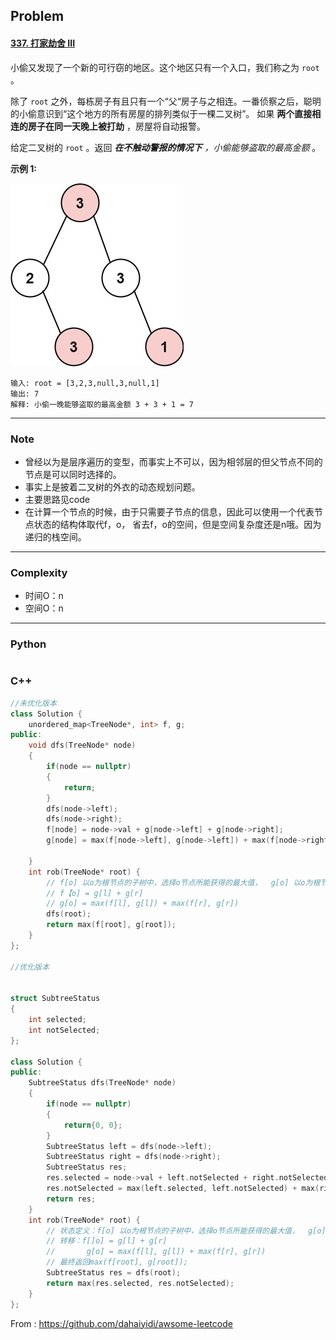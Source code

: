 ## Problem

#### [337. 打家劫舍 III](https://leetcode.cn/problems/house-robber-iii/)

小偷又发现了一个新的可行窃的地区。这个地区只有一个入口，我们称之为 `root` 。

除了 `root` 之外，每栋房子有且只有一个“父“房子与之相连。一番侦察之后，聪明的小偷意识到“这个地方的所有房屋的排列类似于一棵二叉树”。 如果 **两个直接相连的房子在同一天晚上被打劫** ，房屋将自动报警。

给定二叉树的 `root` 。返回 ***在不触动警报的情况下** ，小偷能够盗取的最高金额* 。

 

**示例 1:**

![img](../imgs/rob1-tree.jpg)

```
输入: root = [3,2,3,null,3,null,1]
输出: 7 
解释: 小偷一晚能够盗取的最高金额 3 + 3 + 1 = 7
```

------

### Note

- 曾经以为是层序遍历的变型，而事实上不可以，因为相邻层的但父节点不同的节点是可以同时选择的。
- 事实上是披着二叉树的外衣的动态规划问题。
- 主要思路见code
- 在计算一个节点的时候，由于只需要子节点的信息，因此可以使用一个代表节点状态的结构体取代f，o， 省去f，o的空间，但是空间复杂度还是n哦。因为递归的栈空间。

------

### Complexity

- 时间O：n
- 空间O：n

------

### Python

```python

```

### C++

```C++
//未优化版本
class Solution {
    unordered_map<TreeNode*, int> f, g;
public:
    void dfs(TreeNode* node)
    {
        if(node == nullptr)
        {
            return;
        }
        dfs(node->left);
        dfs(node->right);
        f[node] = node->val + g[node->left] + g[node->right];
        g[node] = max(f[node->left], g[node->left]) + max(f[node->right], g[node->right]);

    }
    int rob(TreeNode* root) {
        // f[o] 以o为根节点的子树中，选择o节点所能获得的最大值，  g[o] 以o为根节点的子树中，不选择o节点所能获得的最大值, l, r 分别为左右子树
        // f【o] = g[l] + g[r]
        // g[o] = max(f[l], g[l]) + max(f[r], g[r])
        dfs(root);
        return max(f[root], g[root]);
    }
};

//优化版本


struct SubtreeStatus
{
    int selected;
    int notSelected;
};

class Solution {
public:
    SubtreeStatus dfs(TreeNode* node)
    {
        if(node == nullptr)
        {
            return{0, 0};
        }
        SubtreeStatus left = dfs(node->left);
        SubtreeStatus right = dfs(node->right);
        SubtreeStatus res;
        res.selected = node->val + left.notSelected + right.notSelected;
        res.notSelected = max(left.selected, left.notSelected) + max(right.selected, right.notSelected);
        return res;
    }
    int rob(TreeNode* root) {
        // 状态定义：f[o] 以o为根节点的子树中，选择o节点所能获得的最大值，  g[o] 以o为根节点的子树中，不选择o节点所能获得的最大值, l, r 分别为左右子树
        // 转移：f[]o] = g[l] + g[r]
        //       g[o] = max(f[l], g[l]) + max(f[r], g[r])
        // 最终返回max(f[root], g[root]);
        SubtreeStatus res = dfs(root);
        return max(res.selected, res.notSelected);
    }
};
```



From : https://github.com/dahaiyidi/awsome-leetcode

